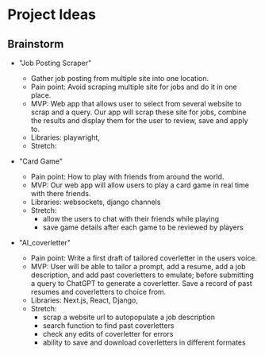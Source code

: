 # Project Ideas

## Brainstorm
* "Job Posting Scraper"
  * Gather job posting from multiple site into one location.
  * Pain point: Avoid scraping multiple site for jobs and do it in one place.
  * MVP: Web app that allows user to select from several website to scrap and a query. Our app will scrap these site for jobs, combine the results and display them for the user to review, save and apply to.
  * Libraries: playwright,
  * Stretch:
 
    
* "Card Game"
  * Pain point: How to play with friends from around the world.
  * MVP: Our web app will allow users to play a card game in real time with there friends. 
  * Libraries: websockets, django channels
  * Stretch:
    * allow the users to chat with their friends while playing
    * save game details after each game to be reviewed by players
   
* "AI_coverletter"
  * Pain point: Write a first draft of tailored coverletter in the users voice.
  * MVP: User will be able to tailor a prompt, add a resume, add a job description, and add past coverletters to emulate; before submitting a query to ChatGPT to generate a coverletter. Save a record of past resumes and coverletters to choice from.
  * Libraries: Next.js, React, Django, 
  * Stretch:
    * scrap a website url to autopopulate a job description
    * search function to find past coverletters
    * check any edits of coverletter for errors
    * ability to save and download coverletters in different formates
   
      
